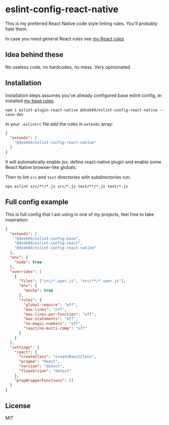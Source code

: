 # eslint-config-react-native

This is my preferred React Native code style linting rules. You'll probably hate them.

In case you need general React rules see [my React rules](https://github.com/dzek69/eslint-config-react)

## Idea behind these

No useless code, no hardcodes, no mess. Very opinionated.

## Installation

Installation steps assumes you've already configured base eslint config, ie: installed
[my base rules](https://github.com/dzek69/eslint-config-base).

```
npm i eslint-plugin-react-native @dzek69/eslint-config-react-native --save-dev
```

In your `.eslintrc` file add the rules in `extends` array:
```json
{
  "extends": [
    "@dzek69/eslint-config-react-native"
  ]
}
```

It will automatically enable jsx, define react-native plugin and enable some React Native browser-like globals.

Then to lint `src` and `test` directories with subdirectories run:
```
npx eslint src/**/*.js src/*.js test/**/*.js test/*.js
```

## Full config example

This is full config that I am using in one of my projects, feel free to take inspiration:

```json
{
  "extends": [
    "@dzek69/eslint-config-base",
    "@dzek69/eslint-config-react",
    "@dzek69/eslint-config-react-native"
  ],
  "env": {
    "node": true
  },
  "overrides": [
    {
      "files": ["src/*.spec.js", "src/**/*.spec.js"],
      "env": {
        "mocha": true
      },
      "rules": {
        "global-require": "off",
        "max-lines": "off",
        "max-lines-per-function": "off",
        "max-statements": "off",
        "no-magic-numbers": "off",
        "react/no-multi-comp": "off"
      }
    }
  ],
  "settings": {
    "react": {
      "createClass": "createReactClass",
      "pragma": "React",
      "version": "detect",
      "flowVersion": "detect"
    },
    "propWrapperFunctions": []
  }
}
```

## License

MIT
